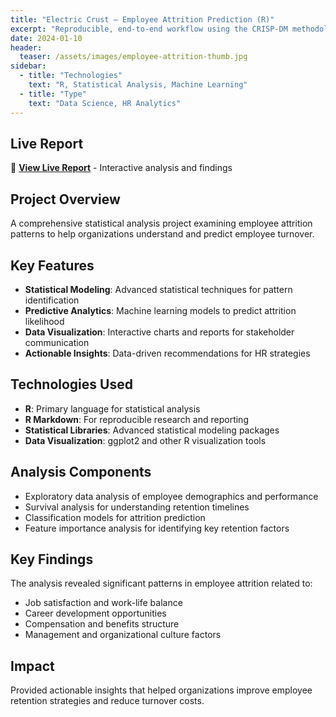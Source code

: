 ```yaml
---
title: "Electric Crust — Employee Attrition Prediction (R)"
excerpt: "Reproducible, end-to-end workflow using the CRISP-DM methodology to predict employee attrition for Electric Crust, a vertically integrated, farm-to-table pizza company. Helps HR identify employees at risk of leaving, understand attrition drivers, and implement targeted retention strategies."
date: 2024-01-10
header:
  teaser: /assets/images/employee-attrition-thumb.jpg
sidebar:
  - title: "Technologies"
    text: "R, Statistical Analysis, Machine Learning"
  - title: "Type"
    text: "Data Science, HR Analytics"
---
```


## Live Report

🔗 **[View Live Report](https://charlesbwhetstone.github.io/Employee-Attrition/report.html)** - Interactive analysis and findings

## Project Overview

A comprehensive statistical analysis project examining employee attrition patterns to help organizations understand and predict employee turnover.

## Key Features

- **Statistical Modeling**: Advanced statistical techniques for pattern identification
- **Predictive Analytics**: Machine learning models to predict attrition likelihood
- **Data Visualization**: Interactive charts and reports for stakeholder communication
- **Actionable Insights**: Data-driven recommendations for HR strategies

## Technologies Used

- **R**: Primary language for statistical analysis
- **R Markdown**: For reproducible research and reporting
- **Statistical Libraries**: Advanced statistical modeling packages
- **Data Visualization**: ggplot2 and other R visualization tools

## Analysis Components

- Exploratory data analysis of employee demographics and performance
- Survival analysis for understanding retention timelines
- Classification models for attrition prediction
- Feature importance analysis for identifying key retention factors

## Key Findings

The analysis revealed significant patterns in employee attrition related to:
- Job satisfaction and work-life balance
- Career development opportunities
- Compensation and benefits structure
- Management and organizational culture factors

## Impact

Provided actionable insights that helped organizations improve employee retention strategies and reduce turnover costs.
